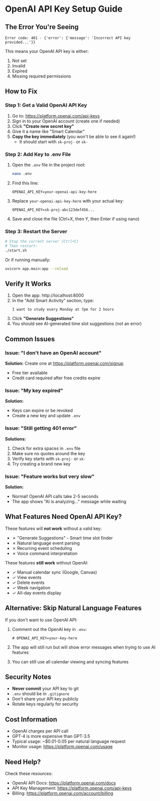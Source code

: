 # OpenAI API Key Setup Guide

## The Error You're Seeing

```
Error code: 401 - {'error': {'message': 'Incorrect API key provided...'}}
```

This means your OpenAI API key is either:
1. Not set
2. Invalid
3. Expired
4. Missing required permissions

## How to Fix

### Step 1: Get a Valid OpenAI API Key

1. Go to: https://platform.openai.com/api-keys
2. Sign in to your OpenAI account (create one if needed)
3. Click **"Create new secret key"**
4. Give it a name like "Smart Calendar"
5. **Copy the key immediately** (you won't be able to see it again!)
   - It should start with `sk-proj-` or `sk-`

### Step 2: Add Key to .env File

1. Open the `.env` file in the project root:
   ```bash
   nano .env
   ```

2. Find this line:
   ```
   OPENAI_API_KEY=your-openai-api-key-here
   ```

3. Replace `your-openai-api-key-here` with your actual key:
   ```
   OPENAI_API_KEY=sk-proj-abc123def456...
   ```

4. Save and close the file (Ctrl+X, then Y, then Enter if using nano)

### Step 3: Restart the Server

```bash
# Stop the current server (Ctrl+C)
# Then restart:
./start.sh
```

Or if running manually:
```bash
uvicorn app.main:app --reload
```

## Verify It Works

1. Open the app: http://localhost:8000
2. In the "Add Smart Activity" section, type:
   ```
   I want to study every Monday at 7pm for 2 hours
   ```
3. Click **"Generate Suggestions"**
4. You should see AI-generated time slot suggestions (not an error)

## Common Issues

### Issue: "I don't have an OpenAI account"
**Solution:** Create one at https://platform.openai.com/signup
- Free tier available
- Credit card required after free credits expire

### Issue: "My key expired"
**Solution:** 
- Keys can expire or be revoked
- Create a new key and update `.env`

### Issue: "Still getting 401 error"
**Solutions:**
1. Check for extra spaces in `.env` file
2. Make sure no quotes around the key
3. Verify key starts with `sk-proj-` or `sk-`
4. Try creating a brand new key

### Issue: "Feature works but very slow"
**Solution:**
- Normal! OpenAI API calls take 2-5 seconds
- The app shows "AI is analyzing..." message while waiting

## What Features Need OpenAI API Key?

These features will **not work** without a valid key:
- ✗ "Generate Suggestions" - Smart time slot finder
- ✗ Natural language event parsing
- ✗ Recurring event scheduling
- ✗ Voice command interpretation

These features **still work** without OpenAI:
- ✓ Manual calendar sync (Google, Canvas)
- ✓ View events
- ✓ Delete events
- ✓ Week navigation
- ✓ All-day events display

## Alternative: Skip Natural Language Features

If you don't want to use OpenAI API:

1. Comment out the OpenAI key in `.env`:
   ```
   # OPENAI_API_KEY=your-key-here
   ```

2. The app will still run but will show error messages when trying to use AI features

3. You can still use all calendar viewing and syncing features

## Security Notes

- **Never commit** your API key to git
- `.env` should be in `.gitignore`
- Don't share your API key publicly
- Rotate keys regularly for security

## Cost Information

- OpenAI charges per API call
- GPT-4 is more expensive than GPT-3.5
- Typical usage: ~$0.01-0.05 per natural language request
- Monitor usage: https://platform.openai.com/usage

## Need Help?

Check these resources:
- OpenAI API Docs: https://platform.openai.com/docs
- API Key Management: https://platform.openai.com/api-keys
- Billing: https://platform.openai.com/account/billing

